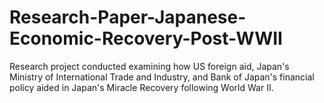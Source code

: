 # Research-Paper-Japanese-Economic-Recovery-Post-WWII
Research project conducted examining how US foreign aid, Japan's Ministry of International Trade and Industry, and Bank of Japan's financial policy aided in Japan's Miracle Recovery following World War II. 
